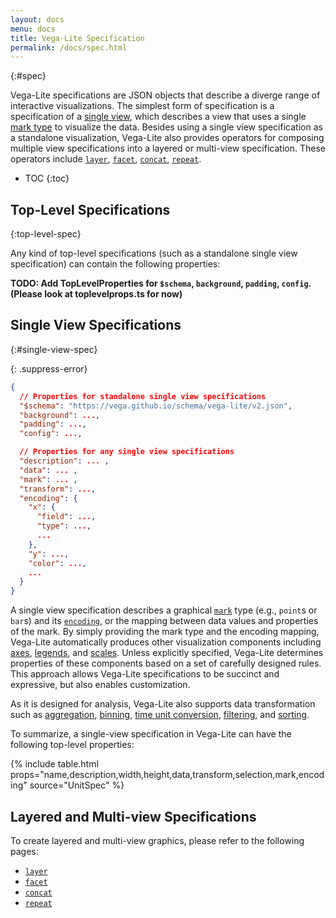 ```yaml
---
layout: docs
menu: docs
title: Vega-Lite Specification
permalink: /docs/spec.html
---
```


{:#spec}

Vega-Lite specifications are JSON objects that describe a diverge range of interactive visualizations.  The simplest form of specification is a specification of a [single view](#single-view-spec), which describes a view that uses a single [mark type](mark.html) to visualize the data.  Besides using a single view specification as a standalone visualization, Vega-Lite also provides operators for composing multiple view specifications into a layered or multi-view specification.
These operators include [`layer`](layer.html), [`facet`](facet.html), [`concat`](concat.html), [`repeat`](repeat.html).

* TOC
{:toc}

## Top-Level Specifications
{:top-level-spec}

Any kind of top-level specifications (such as a standalone single view specification) can contain the following properties:

__TODO: Add TopLevelProperties for `$schema`, `background`, `padding`, `config`. (Please look at toplevelprops.ts for now)__

## Single View Specifications
{:#single-view-spec}

{: .suppress-error}
```json
{
  // Properties for standalone single view specifications
  "$schema": "https://vega.github.io/schema/vega-lite/v2.json",
  "background": ...,
  "padding": ...,
  "config": ...,

  // Properties for any single view specifications
  "description": ... ,
  "data": ... ,
  "mark": ... ,
  "transform": ...,
  "encoding": {
    "x": {
      "field": ...,
      "type": ...,
      ...
    },
    "y": ...,
    "color": ...,
    ...
  }
}
```

A single view specification describes a graphical [`mark`](mark.html) type (e.g., `point`s or `bar`s) and its [`encoding`](encoding.html), or the mapping between data values and properties of the mark. By simply providing the mark type and the encoding mapping, Vega-Lite automatically produces other visualization components including [axes](axis.html), [legends](legend.html), and [scales](scale.html). Unless explicitly specified, Vega-Lite determines properties of these components based on a set of carefully designed rules. This approach allows Vega-Lite specifications to be succinct and expressive, but also enables customization.

As it is designed for analysis, Vega-Lite also supports data transformation such as [aggregation](aggregate.html), [binning](bin.html), [time unit conversion](timeunit.html), [filtering](transform.html), and [sorting](sort.html).

To summarize, a single-view specification in Vega-Lite can have the following top-level properties:

{% include table.html props="name,description,width,height,data,transform,selection,mark,encoding" source="UnitSpec" %}

## Layered and Multi-view Specifications

To create layered and multi-view graphics, please refer to the following pages:

- [`layer`](layer.html)
- [`facet`](facet.html)
- [`concat`](concat.html)
- [`repeat`](repeat.html)
